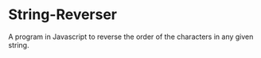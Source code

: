 # String-Reverser
A program in Javascript to reverse the order of the characters in any given string. 
